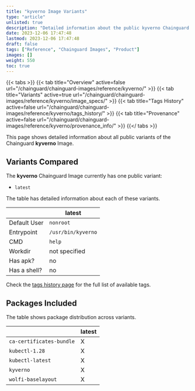 ```yaml
---
title: "kyverno Image Variants"
type: "article"
unlisted: true
description: "Detailed information about the public kyverno Chainguard Image variants"
date: 2023-12-06 17:47:48
lastmod: 2023-12-06 17:47:48
draft: false
tags: ["Reference", "Chainguard Images", "Product"]
images: []
weight: 550
toc: true
---
```


{{< tabs >}}
{{< tab title="Overview" active=false url="/chainguard/chainguard-images/reference/kyverno/" >}}
{{< tab title="Variants" active=true url="/chainguard/chainguard-images/reference/kyverno/image_specs/" >}}
{{< tab title="Tags History" active=false url="/chainguard/chainguard-images/reference/kyverno/tags_history/" >}}
{{< tab title="Provenance" active=false url="/chainguard/chainguard-images/reference/kyverno/provenance_info/" >}}
{{</ tabs >}}

This page shows detailed information about all public variants of the Chainguard **kyverno** Image.

## Variants Compared
The **kyverno** Chainguard Image currently has one public variant: 

- `latest`

The table has detailed information about each of these variants.

|              | latest             |
|--------------|--------------------|
| Default User | `nonroot`          |
| Entrypoint   | `/usr/bin/kyverno` |
| CMD          | `help`             |
| Workdir      | not specified      |
| Has apk?     | no                 |
| Has a shell? | no                 |

Check the [tags history page](/chainguard/chainguard-images/reference/kyverno/tags_history/) for the full list of available tags.

## Packages Included
The table shows package distribution across variants.

|                          | latest |
|--------------------------|--------|
| `ca-certificates-bundle` | X      |
| `kubectl-1.28`           | X      |
| `kubectl-latest`         | X      |
| `kyverno`                | X      |
| `wolfi-baselayout`       | X      |

